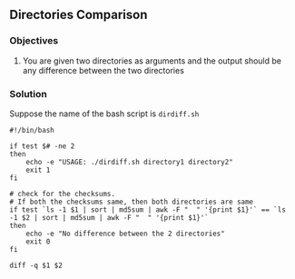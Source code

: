 ## Directories Comparison

### Objectives

1. You are given two directories as arguments and the output should be any difference between the two directories

### Solution

Suppose the name of the bash script is ```dirdiff.sh```

```
#!/bin/bash

if test $# -ne 2
then
	echo -e "USAGE: ./dirdiff.sh directory1 directory2"
	exit 1
fi

# check for the checksums. 
# If both the checksums same, then both directories are same
if test `ls -1 $1 | sort | md5sum | awk -F "  " '{print $1}'` == `ls -1 $2 | sort | md5sum | awk -F "  " '{print $1}'`
then
	echo -e "No difference between the 2 directories"
	exit 0
fi

diff -q $1 $2

```